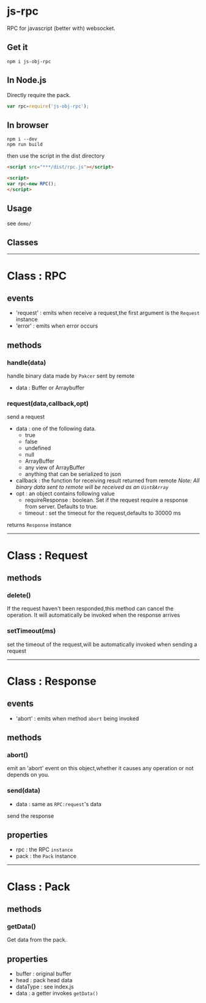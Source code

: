 # js-rpc

RPC for javascript (better with) websocket.

## Get it
```
npm i js-obj-rpc
```

## In Node.js
Directly require the pack.
```javascript
var rpc=require('js-obj-rpc');
```

## In browser
```
npm i --dev
npm run build
```
then use the script in the dist directory
```html
<script src="***/dist/rpc.js"></script>

<script>
var rpc=new RPC();
</script>
```

## Usage

see `demo/`

## Classes

------

# Class : RPC

## events
* 'request' : emits when receive a request,the first argument is the `Request` instance
* 'error' : emits when error occurs

## methods

### handle(data)

handle binary data made by `Pakcer` sent by remote

* data : Buffer or Arraybuffer

### request(data,callback,opt)

send a request

* data : one of the following data.
    * true
    * false
    * undefined
    * null
    * ArrayBuffer
    * any view of ArrayBuffer
    * anything that can be serialized to json
* callback : the function for receiving result returned from remote 
        *Note: All binary data sent to remote will be received as an `Uint8Array`*
* opt : an object contains following value
    * requireResponse : boolean. Set if the request require a response from server. Defaults to true.
    * timeout : set the timeout for the request,defaults to 30000 ms

returns `Response` instance

------

# Class : Request

## methods

### delete()

If the request haven't been responded,this method can cancel the operation.
It will automatically be invoked when the response arrives

### setTimeout(ms)

set the timeout of the request,will be automatically invoked when sending a request

------

# Class : Response

## events
* 'abort' : emits when method `abort` being invoked

## methods
### abort()

emit an 'abort' event on this object,whether it causes any operation or not depends on you.

### send(data)
* data : same as `RPC:request`'s data

send the response

## properties
* rpc : the RPC `instance`
* pack : the `Pack` instance

------

# Class : Pack

## methods

### getData()

Get data from the pack.

## properties

* buffer : original buffer
* head : pack head data
* dataType : see index.js
* data : a getter invokes `getData()`
